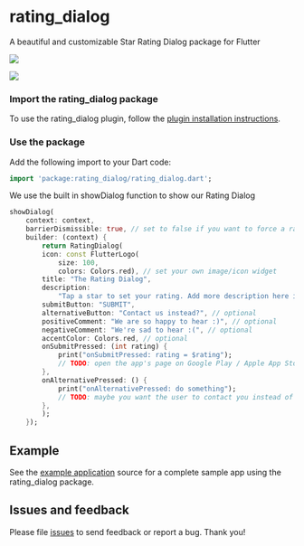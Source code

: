 # rating_dialog

A beautiful and customizable Star Rating Dialog package for Flutter

![](https://github.com/nemoryoliver/rating_dialog/blob/master/images/1.gif)

![](https://github.com/nemoryoliver/rating_dialog/blob/master/images/2.gif)

### Import the rating_dialog package
To use the rating_dialog plugin, follow the [plugin installation instructions](https://pub.dartlang.org/packages/rating_dialog#pub-pkg-tab-installing).

### Use the package

Add the following import to your Dart code:
```dart
import 'package:rating_dialog/rating_dialog.dart';
```

We use the built in showDialog function to show our Rating Dialog
``` dart
showDialog(
    context: context,
    barrierDismissible: true, // set to false if you want to force a rating
    builder: (context) {
        return RatingDialog(
        icon: const FlutterLogo(
            size: 100,
            colors: Colors.red), // set your own image/icon widget
        title: "The Rating Dialog",
        description:
            "Tap a star to set your rating. Add more description here if you want.",
        submitButton: "SUBMIT",
        alternativeButton: "Contact us instead?", // optional
        positiveComment: "We are so happy to hear :)", // optional
        negativeComment: "We're sad to hear :(", // optional
        accentColor: Colors.red, // optional
        onSubmitPressed: (int rating) {
            print("onSubmitPressed: rating = $rating");
            // TODO: open the app's page on Google Play / Apple App Store
        },
        onAlternativePressed: () {
            print("onAlternativePressed: do something");
            // TODO: maybe you want the user to contact you instead of rating a bad review
        },
        );
    });
```

## Example

See the [example application](https://github.com/nemoryoliver/rating_dialog/tree/master/example) source
for a complete sample app using the rating_dialog package.

## Issues and feedback

Please file [issues](https://github.com/nemoryoliver/rating_dialog/issues/new)
to send feedback or report a bug. Thank you!